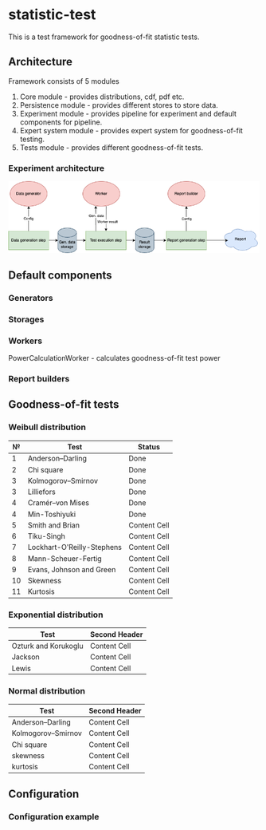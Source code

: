 # statistic-test

This is a test framework for goodness-of-fit statistic tests.

## Architecture

Framework consists of 5 modules

1. Core module - provides distributions, cdf, pdf etc.
2. Persistence module - provides different stores to store data.
3. Experiment module - provides pipeline for experiment and default components for pipeline.
4. Expert system module - provides expert system for goodness-of-fit testing.
5. Tests module - provides different goodness-of-fit tests.

### Experiment architecture

![PYSATL architecture](pysatl_flow.png "PYSATL architecture")

## Default components

### Generators

### Storages

### Workers

PowerCalculationWorker - calculates goodness-of-fit test power

### Report builders

## Goodness-of-fit tests

### Weibull distribution

| №  | Test                       | Status       |
|----|----------------------------|--------------|
| 1  | Anderson–Darling           | Done         |
| 2  | Chi square                 | Done         |
| 3  | Kolmogorov–Smirnov         | Done         |
| 3  | Lilliefors                 | Done         |
| 4  | Cramér–von Mises           | Done         |
| 4  | Min-Toshiyuki              | Done         |
| 5  | Smith and Brian            | Content Cell |
| 6  | Tiku-Singh                 | Content Cell |
| 7  | Lockhart-O'Reilly-Stephens | Content Cell |
| 8  | Mann-Scheuer-Fertig        | Content Cell |
| 9  | Evans, Johnson and Green   | Content Cell |
| 10 | Skewness                   | Content Cell |
| 11 | Kurtosis                   | Content Cell |

### Exponential distribution

| Test                 | Second Header |
|----------------------|---------------|
| Ozturk and Korukoglu | Content Cell  |
| Jackson              | Content Cell  |
| Lewis                | Content Cell  |

### Normal distribution

| Test               | Second Header |
|--------------------|---------------|
| Anderson–Darling   | Content Cell  |
| Kolmogorov–Smirnov | Content Cell  |
| Chi square         | Content Cell  |
| skewness           | Content Cell  |
| kurtosis           | Content Cell  |

## Configuration

### Configuration example